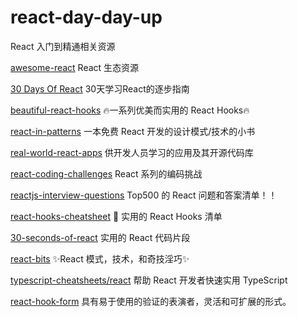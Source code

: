 # react-day-day-up
React 入门到精通相关资源

[awesome-react](https://github.com/enaqx/awesome-react) 
React 生态资源

[30 Days Of React](https://github.com/Asabeneh/30-Days-Of-React) 
30天学习React的逐步指南

[beautiful-react-hooks](https://github.com/antonioru/beautiful-react-hooks)
🔥一系列优美而实用的 React Hooks🔥

[react-in-patterns](https://github.com/krasimir/react-in-patterns)
一本免费 React 开发的设计模式/技术的小书

[real-world-react-apps](https://github.com/jeromedalbert/real-world-react-apps)
供开发人员学习的应用及其开源代码库

[react-coding-challenges](https://github.com/alexgurr/react-coding-challenges)
React 系列的编码挑战

[reactjs-interview-questions](https://github.com/sudheerj/reactjs-interview-questions)
Top500 的 React 问题和答案清单！！

[react-hooks-cheatsheet](https://github.com/ohansemmanuel/react-hooks-cheatsheet)
🦖 实用的 React Hooks 清单

[30-seconds-of-react](https://github.com/30-seconds/30-seconds-of-react)
实用的 React 代码片段

[react-bits](https://github.com/vasanthk/react-bits)
✨React 模式，技术，和奇技淫巧✨

[typescript-cheatsheets/react](https://github.com/typescript-cheatsheets/react)
帮助 React 开发者快速实用 TypeScript

[react-hook-form](https://react-hook-form.com/)
具有易于使用的验证的表演者，灵活和可扩展的形式。

